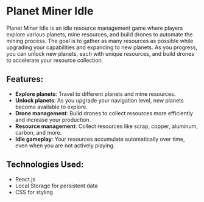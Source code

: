 # Planet Miner Idle

Planet Miner Idle is an idle resource management game where players explore various planets, mine resources, and build drones to automate the mining process. The goal is to gather as many resources as possible while upgrading your capabilities and expanding to new planets. As you progress, you can unlock new planets, each with unique resources, and build drones to accelerate your resource collection.

## Features:
- **Explore planets**: Travel to different planets and mine resources.
- **Unlock planets**: As you upgrade your navigation level, new planets become available to explore.
- **Drone management**: Build drones to collect resources more efficiently and increase your production.
- **Resource management**: Collect resources like scrap, copper, aluminum, carbon, and more.
- **Idle gameplay**: Your resources accumulate automatically over time, even when you are not actively playing.
  
## Technologies Used:
- React.js
- Local Storage for persistent data
- CSS for styling
